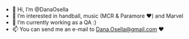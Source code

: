 - 👋 Hi, I’m @DanaOsella
- 👀 I’m interested in handball, music (MCR & Paramore ♥) and Marvel
- 🌱 I’m currently working as a QA :)
- 📫 You can send me an e-mail to Dana.Osella@gmail.com ♥

<!---
DanaOsella/DanaOsella is a ✨ special ✨ repository because its `README.md` (this file) appears on your GitHub profile.
You can click the Preview link to take a look at your changes.
--->
